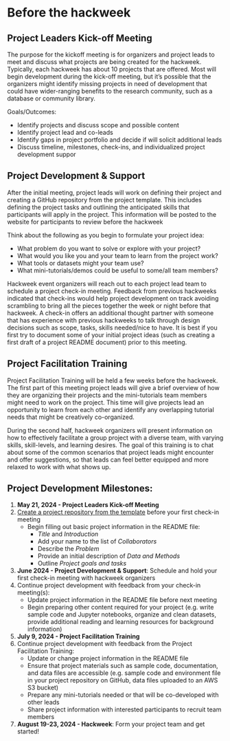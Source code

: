 # Before the hackweek

## Project Leaders Kick-off Meeting

The purpose for the kickoff meeting is for organizers and project leads to meet and discuss what projects are being created for the hackweek. Typically, each hackweek has about 10 projects that are offered. Most will begin development during the kick-off meeting, but it’s possible that the organizers might identify missing projects in need of development that could have wider-ranging benefits to the research community, such as a database or community library. 

Goals/Outcomes: 
* Identify projects and discuss scope and possible content
* Identify project lead and co-leads
* Identify gaps in project portfolio and decide if will solicit additional leads
* Discuss timeline, milestones, check-ins, and individualized project development suppor

## Project Development & Support

After the initial meeting, project leads will work on defining their project and creating a GitHub repository from the project template. This includes defining the project tasks and outlining the anticipated skills that participants will apply in the project. This information will be posted to the website for participants to review before the hackweek

Think about the following as you begin to formulate your project idea:
* What problem do you want to solve or explore with your project?
* What would you like you and your team to learn from the project work?
* What tools or datasets might your team use?
* What mini-tutorials/demos could be useful to some/all team members?

Hackweek event organizers will reach out to each project lead team to schedule a project check-in meeting. Feedback from previous hackweeks indicated that check-ins would help project development on track avoiding scrambling to bring all the pieces together the week or night before that hackweek. A check-in offers an additional thought partner with someone that has experience with previous hackweeks to talk through design decisions such as scope, tasks, skills needed/nice to have. It is best if you first try to document some of your initial project ideas (such as creating a first draft of a project README document) prior to this meeting.


## Project Facilitation Training

Project Facilitation Training will be held a few weeks before the hackweek. The first part of this meeting project leads will give a brief overview of how they are organizing their projects and the mini-tutorials team members might need to work on the project. This time will give projects lead an opportunity to learn from each other and identify any overlapping tutorial needs that might be creatively co-organized.  

During the second half, hackweek organizers will present information on how to effectively facilitate a group project with a diverse team, with varying skills, skill-levels, and learning desires. The goal of this training is to chat about some of the common scenarios that project leads might encounter and offer suggestions, so that leads can feel better equipped and more relaxed to work with what shows up.


## Project Development Milestones:

1. **May 21, 2024 - Project Leaders Kick-off Meeting**
2. [Create a project repository from the template](project_github.md) before your first check-in meeting
    - Begin filling out basic project information in the README file:
      - *Title* and *Introduction*
      - Add your name to the list of *Collaborators*
      - Describe the *Problem*
      - Provide an initial description of *Data and Methods*
      - Outline *Project goals and tasks*
3. **June 2024 - Project Development & Support**: Schedule and hold your first check-in meeting with hackweek organizers
4. Continue project development with feedback from your check-in meeting(s):
    - Update project information in the README file before next meeting
    - Begin preparing other content required for your project (e.g. write sample code and Jupyter notebooks, organize and clean datasets, provide additional reading and learning resources for background information)
5. **July 9, 2024 - Project Facilitation Training**
6. Continue project development with feedback from the Project Facilitation Training:
    - Update or change project information in the README file 
    - Ensure that project materials such as sample code, documentation, and data files are accessible (e.g. sample code and environment file in your project repository on GitHub, data files uploaded to an AWS S3 bucket)
    - Prepare any mini-tutorials needed or that will be co-developed with other leads
    - Share project information with interested participants to recruit team members
7. **August 19-23, 2024 - Hackweek**: Form your project team and get started!

